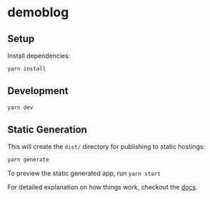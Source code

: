 # demoblog

## Setup

Install dependencies:

```bash
yarn install
```

## Development

```bash
yarn dev
```

## Static Generation

This will create the `dist/` directory for publishing to static hostings:

```bash
yarn generate
```

To preview the static generated app, run `yarn start`

For detailed explanation on how things work, checkout the [docs](https://nuxtjs.blog).
